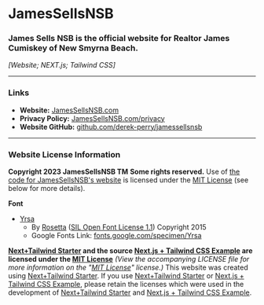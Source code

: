 # JamesSellsNSB
### James Sells NSB is the official website for Realtor James Cumiskey of New Smyrna Beach.
_[Website; NEXT.js; Tailwind CSS]_

---

### Links
- **Website:** [JamesSellsNSB.com](https://JamesSellsNSB.com "Visit the website for JamesSellsNSB at JamesSellsNSB.com")
- **Privacy Policy:** [JamesSellsNSB.com/privacy](https://JamesSellsNSB.com/privacy "Visit the privacy policy for JamesSellsNSB at JamesSellsNSB.com/privacy")
- **Website GitHub:** [github.com/derek-perry/jamessellsnsb](https://github.com/derek-perry/jamessellsnsb "Visit the GitHub for the JamesSellsNSB Website at github.com/derek-perry/jamessellsnsb")

---

### Website License Information
**Copyright 2023 JamesSellsNSB TM**
**Some rights reserved.**
Use of [the code for JamesSellsNSB's website](https://github.com/derek-perry/jamessellsnsb "Visit the GitHub for the JamesSellsNSB Website at github.com/derek-perry/jamessellsnsb") is licensed under the [MIT License](https://mit.edu/~amini/LICENSE.md "View the Official MIT License at mit.edu/~amini/LICENSE.md") (see below for more details).

**Font**
- [Yrsa](https://fonts.google.com/specimen/Yrsa "View Yrsa on Google Fonts")
	- By [Rosetta](https://github.com/rosettatype "Go to Rosetta, the Creator of Yrsa, on GitHub") ([SIL Open Font License 1.1](https://scripts.sil.org/ofl "View the Official SIL Open Font License 1.1 at scripts.sil.org/ofl")) Copyright 2015
	- Google Fonts Link: [fonts.google.com/specimen/Yrsa](https://fonts.google.com/specimen/Yrsa "View Yrsa on Google Fonts")

**[Next+Tailwind Starter](https://github.com/derek-perry/next-tailwind-starter "Visit the GitHub repository for this Next+Tailwind Starter at github.com/derek-perry/next-tailwind-starter") and the source [Next.js + Tailwind CSS Example](https://github.com/vercel/next.js/tree/deprecated-main/examples/with-tailwindcss "Visit the Official Next.js + Tailwind CSS Example that this Starter was Based On at github.com/vercel/next.js/tree/deprecated-main/examples/with-tailwindcss") are licensed under the [MIT License](https://mit.edu/~amini/LICENSE.md "View the Official MIT License at mit.edu/~amini/LICENSE.md")**
_(View the accompanying LICENSE file for more information on the "[MIT License](https://mit.edu/~amini/LICENSE.md "View the Official MIT License at mit.edu/~amini/LICENSE.md")" license.)_
This website was created using [Next+Tailwind Starter](https://github.com/derek-perry/next-tailwind-starter "Visit the GitHub repository for this Next+Tailwind Starter at github.com/derek-perry/next-tailwind-starter"). If you use [Next+Tailwind Starter](https://github.com/derek-perry/next-tailwind-starter "Visit the GitHub repository for this Next+Tailwind Starter at github.com/derek-perry/next-tailwind-starter") or [Next.js + Tailwind CSS Example](https://github.com/vercel/next.js/tree/deprecated-main/examples/with-tailwindcss "Visit the Official Next.js + Tailwind CSS Example that this Starter was Based On at github.com/vercel/next.js/tree/deprecated-main/examples/with-tailwindcss"), please retain the licenses which were used in the development of [Next+Tailwind Starter](https://github.com/derek-perry/next-tailwind-starter "Visit the GitHub repository for this Next+Tailwind Starter at github.com/derek-perry/next-tailwind-starter") and [Next.js + Tailwind CSS Example](https://github.com/vercel/next.js/tree/deprecated-main/examples/with-tailwindcss "Visit the Official Next.js + Tailwind CSS Example that this Starter was Based On at github.com/vercel/next.js/tree/deprecated-main/examples/with-tailwindcss").